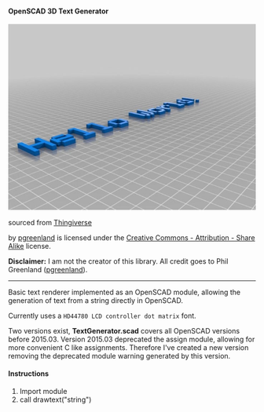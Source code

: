 #### OpenSCAD 3D Text Generator

![Hello World Preview](./images/HelloWorld_preview_featured.jpg)

sourced from [Thingiverse](https://www.thingiverse.com/thing:59817)

by [pgreenland](https://www.thingiverse.com/pgreenland) is licensed under the [Creative Commons - Attribution - Share Alike](http://creativecommons.org/licenses/by-sa/3.0/) license.

**Disclaimer:** I am not the creator of this library. All credit goes to Phil Greenland ([pgreenland](https://www.thingiverse.com/pgreenland)). 

---

Basic text renderer implemented as an OpenSCAD module, allowing the generation of text from a string directly in OpenSCAD.

Currently uses a `HD44780 LCD controller dot matrix` font.

Two versions exist, **TextGenerator.scad** covers all OpenSCAD versions before 2015.03. Version 2015.03 deprecated the assign module, allowing for more convenient C like assignments. Therefore I've created a new version removing the deprecated module warning generated by this version.

#### Instructions
1. Import module
1. call drawtext("string")